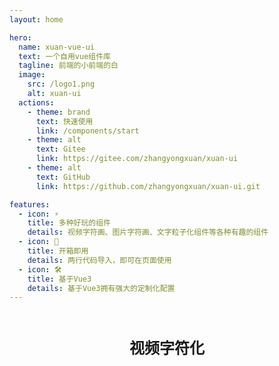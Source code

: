 ```yaml
---
layout: home

hero:
  name: xuan-vue-ui
  text: 一个自用vue组件库
  tagline: 前端的小前端的白
  image:
    src: /logo1.png
    alt: xuan-ui
  actions:
    - theme: brand
      text: 快速使用
      link: /components/start
    - theme: alt
      text: Gitee
      link: https://gitee.com/zhangyongxuan/xuan-ui
    - theme: alt
      text: GitHub
      link: https://github.com/zhangyongxuan/xuan-ui.git

features:
  - icon: ⚡️
    title: 多种好玩的组件
    details: 视频字符画、图片字符画、文字粒子化组件等各种有趣的组件
  - icon: 🖖
    title: 开箱即用
    details: 两行代码导入，即可在页面使用
  - icon: 🛠️
    title: 基于Vue3
    details: 基于Vue3拥有强大的定制化配置
---
```




<div style="display:flex;flex-direction: column;align-content: center;justify-content: center;align-items: center;margin-top:20px">
    <h1 style="font-size:24px;font-weight:bolder">视频字符化</h1>
    <x-video-to-char
        :canvasBC="'#fff'"
        :charColor="'#000'"
        :size="{width:400,height:800}"
        :colorful="false"
        :random="true"
        sourceURL="https://www.zhangyongxuan.com/oss/vue-admin/5.mp4"
      />
</div>




 